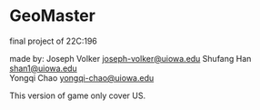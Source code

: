 GeoMaster
=========
final project of 22C:196

made by:
	Joseph	Volker	    joseph-volker@uiowa.edu
	Shufang	Han         shan1@uiowa.edu		
	Yongqi	Chao        yongqi-chao@uiowa.edu

This version of game only cover US.

